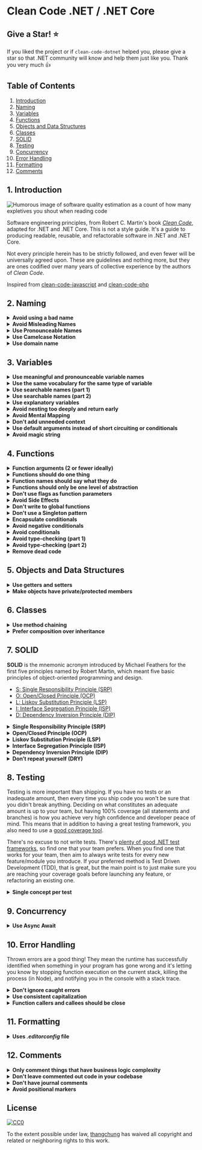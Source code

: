 ﻿# Clean Code .NET / .NET Core

## Give a Star! :star:

If you liked the project or if `clean-code-dotnet` helped you, please give a star so that .NET community will know and help them just like you. Thank you very much :+1:

## Table of Contents

1. [Introduction](#1-introduction)
2. [Naming](#2-naming)
3. [Variables](#3-variables)
4. [Functions](#4-functions)
5. [Objects and Data Structures](#5-objects-and-data-structures)
6. [Classes](#6-classes)
7. [SOLID](#7-solid)
8. [Testing](#8-testing)
9. [Concurrency](#9-concurrency)
10. [Error Handling](#10-error-handling)
11. [Formatting](#11-formatting)
12. [Comments](#12-comments)

## 1. Introduction

![Humorous image of software quality estimation as a count of how many expletives you shout when reading code](http://www.osnews.com/images/comics/wtfm.jpg)

Software engineering principles, from Robert C. Martin's book [_Clean Code_](https://www.amazon.com/Clean-Code-Handbook-Software-Craftsmanship/dp/0132350882), adapted for .NET and .NET Core. This is not a style guide. It's a guide to producing readable, reusable, and refactorable software in .NET and .NET Core.

Not every principle herein has to be strictly followed, and even fewer will be universally agreed upon. These are guidelines and nothing more, but they are ones codified over many years of collective experience by the authors of _Clean Code_.

Inspired from [clean-code-javascript](https://github.com/ryanmcdermott/clean-code-javascript) and [clean-code-php](https://github.com/jupeter/clean-code-php)

## 2. **Naming**

<details>
  <summary><b>Avoid using a bad name</b></summary>

Naming it hard and it takes time but worth it. Choosing good names takes time but saves more than it takes and it will help everyone who reads your code (including you) will be happier if you do. Naming should reflect about what it does, what is the context.

**Bad:**

```csharp
int d;
```

**Good:**

```csharp
int daySinceModification;
```

**[⬆ Back to top](#table-of-contents)**

</details>

<details>
  <summary><b>Avoid Misleading Names</b></summary>

Name the variable to reflect what it is used for.

**Bad:**

```csharp
var dataFromDb = db.GetFromService().ToList();
```

**Good:**

```csharp
var listOfEmployee = _employeeService.GetEmployees().ToList();
```

**[⬆ Back to top](#table-of-contents)**

</details>

<details>
  <summary><b>Use Pronounceable Names</b></summary>

What happends if we cant pronoun variables, function, etc... It will take us a lot of time (some time make us like an idiot to discuss about it) to investigate what meaning of that variables, what is use.

**Bad:**

```csharp
public class Employee 
{
    public Datetime sWorkDate { get; set; } // what the heck is this
    public Datetime modTime { get; set; } // same here
}
```

**Good:**

```csharp
public class Employee 
{
    public Datetime StartWorkingDate { get; set; }
    public Datetime ModificationTime { get; set; }
}
```

**[⬆ Back to top](#table-of-contents)**

</details>

<details>
  <summary><b>Use Camelcase Notation</b></summary>

Use [Camelcase Notation](https://en.wikipedia.org/wiki/Camel_case) for variable and method paramaters.

**Bad:**

```csharp
var employeephone;

public double CalculateSalary(int workingdays, int workinghours)
{
    // some logic
}
```

**Good:**

```csharp
var employeePhone;

public double CalculateSalary(int workingDays, int workingHours)
{
    // some logic
}
```

**[⬆ Back to top](#table-of-contents)**

</details>

<details>
  <summary><b>Use domain name</b></summary>

People who read your code are also programmers. Naming things right will help everyone be on the same page. We don’t want to take time to explain to everyone what a variable or function is for. 

**Good**

```csharp
public class SingleObject 
{
   //create an object of SingleObject
   private static SingleObject _instance = new SingleObject();

   //make the constructor private so that this class cannot be
   //instantiated
   private SingleObject() {}

   //Get the only object available
   public static SingleObject GetInstance() 
   {
      return _instance;
   }

   public string ShowMessage()
   {
      return "Hello World!";
   }
}

public static void main(String[] args) 
{
    // illegal construct
    // var object = new SingleObject();

    // Get the only object available
    var singletonObject = SingleObject.GetInstance();

    // show the message
    singletonObject.ShowMessage();
}
```

**[⬆ Back to top](#table-of-contents)**

</details>

## 3. **Variables**

<details>
  <summary><b>Use meaningful and pronounceable variable names</b></summary>

**Bad:**

```csharp
var ymdstr = DateTime.UtcNow.ToString("MMMM dd, yyyy");
```

**Good:**

```csharp
var currentDate = DateTime.UtcNow.ToString("MMMM dd, yyyy");
```

**[⬆ Back to top](#table-of-contents)**

</details>

<details>
  <summary><b>Use the same vocabulary for the same type of variable</b></summary>

**Bad:**

```csharp
GetUserInfo();
GetUserData();
GetUserRecord();
GetUserProfile();
```

**Good:**

```csharp
GetUser();
```

**[⬆ Back to top](#table-of-contents)**

</details>

<details>
  <summary><b>Use searchable names (part 1)</b></summary>

We will read more code than we will ever write. It's important that the code we do write is
readable and searchable. By _not_ naming variables that end up being meaningful for
understanding our program, we hurt our readers.
Make your names searchable.

**Bad:**

```csharp
// What the heck is data for?
var data = new { Name = "John", Age = 42 };

var stream1 = new MemoryStream();
var ser1 = new DataContractJsonSerializer(typeof(object));
ser1.WriteObject(stream1, data);

stream1.Position = 0;
var sr1 = new StreamReader(stream1);
Console.Write("JSON form of Data object: ");
Console.WriteLine(sr1.ReadToEnd());
```

**Good:**

```csharp
var person = new Person
{
    Name = "John",
    Age = 42
};

var stream2 = new MemoryStream();
var ser2 = new DataContractJsonSerializer(typeof(Person));
ser2.WriteObject(stream2, data);

stream2.Position = 0;
var sr2 = new StreamReader(stream2);
Console.Write("JSON form of Data object: ");
Console.WriteLine(sr2.ReadToEnd());
```
**[⬆ Back to top](#table-of-contents)**

</details>

<details>
  <summary><b>Use searchable names (part 2)</b></summary>

**Bad:**

```csharp
var data = new { Name = "John", Age = 42, PersonAccess = 4};

// What the heck is 4 for?
if (data.PersonAccess == 4)
{
    // do edit ...
}
```

**Good:**

```csharp
public enum PersonAccess : int
{
    ACCESS_READ = 1,
    ACCESS_CREATE = 2,
    ACCESS_UPDATE = 4,
    ACCESS_DELETE = 8
}

var person = new Person
{
    Name = "John",
    Age = 42,
    PersonAccess= PersonAccess.ACCESS_CREATE
};

if (person.PersonAccess == PersonAccess.ACCESS_UPDATE)
{
    // do edit ...
}
```

**[⬆ Back to top](#table-of-contents)**

</details>

<details>
  <summary><b>Use explanatory variables</b></summary>

**Bad:**

```csharp
const string Address = "One Infinite Loop, Cupertino 95014";
var cityZipCodeRegex = @"/^[^,\]+[,\\s]+(.+?)\s*(\d{5})?$/";
var matches = Regex.Matches(Address, cityZipCodeRegex);
if (matches[0].Success == true && matches[1].Success == true)
{
    SaveCityZipCode(matches[0].Value, matches[1].Value);
}
```

**Good:**

Decrease dependence on regex by naming subpatterns.

```csharp
const string Address = "One Infinite Loop, Cupertino 95014";
var cityZipCodeWithGroupRegex = @"/^[^,\]+[,\\s]+(?<city>.+?)\s*(?<zipCode>\d{5})?$/";
var matchesWithGroup = Regex.Match(Address, cityZipCodeWithGroupRegex);
var cityGroup = matchesWithGroup.Groups["city"];
var zipCodeGroup = matchesWithGroup.Groups["zipCode"];
if(cityGroup.Success == true && zipCodeGroup.Success == true)
{
    SaveCityZipCode(cityGroup.Value, zipCodeGroup.Value);
}
```

**[⬆ back to top](#table-of-contents)**

</details>

<details>
  <summary><b>Avoid nesting too deeply and return early</b></summary>

Too many if else statemetns can make your code hard to follow. Explicit is better
than implicit.

**Bad:**

```csharp
public bool IsShopOpen(string day)
{
    if (!string.IsNullOrEmpty(day))
    {
        day = day.ToLower();
        if (day == "friday")
        {
            return true;
        }
        else if (day == "saturday")
        {
            return true;
        }
        else if (day == "sunday")
        {
            return true;
        }
        else
        {
            return false;
        }
    }
    else
    {
        return false;
    }

}
```

**Good:**

```csharp
public bool IsShopOpen(string day)
{
    if (string.IsNullOrEmpty(day))
    {
        return false;
    }

    var openingDays = new[] { "friday", "saturday", "sunday" };
    return openingDays.Any(d => d == day.ToLower());
}
```

**Bad:**

```csharp
public long Fibonacci(int n)
{
    if (n < 50)
    {
        if (n != 0)
        {
            if (n != 1)
            {
                return Fibonacci(n - 1) + Fibonacci(n - 2);
            }
            else
            {
                return 1;
            }
        }
        else
        {
            return 0;
        }
    }
    else
    {
        throw new System.Exception("Not supported");
    }
}
```

**Good:**

```csharp
public long Fibonacci(int n)
{
    if (n == 0)
    {
        return 0;
    }

    if (n == 1)
    {
        return 1;
    }

    if (n > 50)
    {
        throw new System.Exception("Not supported");
    }

    return Fibonacci(n - 1) + Fibonacci(n - 2);
}
```

**[⬆ back to top](#table-of-contents)**

</details>

<details>
  <summary><b>Avoid Mental Mapping</b></summary>

Don’t force the reader of your code to translate what the variable means.
Explicit is better than implicit.

**Bad:**

```csharp
var l = new[] { "Austin", "New York", "San Francisco" };

for (var i = 0; i < l.Count(); i++)
{
    var li = l[i];
    DoStuff();
    DoSomeOtherStuff();

    // ...
    // ...
    // ...
    // Wait, what is `li` for again?
    Dispatch(li);
}
```

**Good:**

```csharp
var locations = new[] { "Austin", "New York", "San Francisco" };

foreach (var location in locations)
{
    DoStuff();
    DoSomeOtherStuff();

    // ...
    // ...
    // ...
    Dispatch(location);
}
```

**[⬆ back to top](#table-of-contents)**

</details>

<details>
  <summary><b>Don't add unneeded context</b></summary>

If your class/object name tells you something, don't repeat that in your
variable name.

**Bad:**

```csharp
public class Car
{
    public string CarMake { get; set; }
    public string CarModel { get; set; }
    public string CarColor { get; set; }

    //...
}
```

**Good:**

```csharp
public class Car
{
    public string Make { get; set; }
    public string Model { get; set; }
    public string Color { get; set; }

    //...
}
```

**[⬆ back to top](#table-of-contents)**

</details>

<details>
  <summary><b>Use default arguments instead of short circuiting or conditionals</b></summary>

**Not good:**

This is not good because `breweryName` can be `NULL`.

This opinion is more understandable than the previous version, but it better controls the value of the variable.

```csharp
public void CreateMicrobrewery(string name = null)
{
    var breweryName = !string.IsNullOrEmpty(name) ? name : "Hipster Brew Co.";
    // ...
}
```

**Good:**

```csharp
public void CreateMicrobrewery(string breweryName = "Hipster Brew Co.")
{
    // ...
}
```

**[⬆ back to top](#table-of-contents)**

</details>

<details>
  <summary><b>Avoid magic string</b></summary>

Magic strings are string values that are specified directly within application code that have an impact on the application’s behavior. Frequently, such strings will end up being duplicated within the system, and since they cannot automatically be updated using refactoring tools, they become a common source of bugs when changes are made to some strings but not others.

**Bad**

```csharp
if (userRole == "Admin")
{
    // logic in here
}
```

**Good**

```csharp
string ADMIN_ROLE = "Admin"
if (userRole == ADMIN_ROLE)
{
    // logic in here
}
```

Using this we only have to change in centralize place and others will adapt it.

**[⬆ back to top](#table-of-contents)**

</details>

## 4. **Functions**

<details>
  <summary><b>Function arguments (2 or fewer ideally)</b></summary>

Limiting the amount of function parameters is incredibly important because it makes
testing your function easier. Having more than three leads to a combinatorial explosion
where you have to test tons of different cases with each separate argument.

Zero arguments is the ideal case. One or two arguments is ok, and three should be avoided.
Anything more than that should be consolidated. Usually, if you have more than two
arguments then your function is trying to do too much. In cases where it's not, most
of the time a higher-level object will suffice as an argument.

**Bad:**

```csharp
public void CreateMenu(string title, string body, string buttonText, bool cancellable)
{
    // ...
}
```

**Good:**

```csharp
pubic class MenuConfig
{
    public string Title { get; set; }
    public string Body { get; set; }
    public string ButtonText { get; set; }
    public bool Cancellable { get; set; }
}

var config = new MenuConfig();
config.Title = "Foo";
config.Body = "Bar";
config.ButtonText = "Baz";
config.Cancellable = true;

public void CreateMenu(MenuConfig config)
{
    // ...
}
```

**[⬆ back to top](#table-of-contents)**

</details>

<details>
  <summary><b>Functions should do one thing</b></summary>

This is by far the most important rule in software engineering. When functions do more
than one thing, they are harder to compose, test, and reason about. When you can isolate
a function to just one action, they can be refactored easily and your code will read much
cleaner. If you take nothing else away from this guide other than this, you'll be ahead
of many developers.

**Bad:**

```csharp
public void SendEmailToListOfClients(string[] clients)
{
    foreach (var string client in clients)
    {
        clientRecord = db.Find(client);
        if (clientRecord.IsActive())
        {
            Email(client);
        }
    }
}
```

**Good:**

```csharp
public void SendEmailToListOfClients(string[] clients)
{
    var activeClients = ActiveClients(clients);
    // Do some logic
}

public List<Client> ActiveClients(string[] clients)
{
    return IsClientActive(clients);
}

public List<Client> IsClientActive(string client)
{
    var clientRecord = db.Find(client).Where(s => s.Status = "Active");

    return clientRecord;
}
```

**[⬆ back to top](#table-of-contents)**

</details>

<details>
  <summary><b>Function names should say what they do</b></summary>

**Bad:**

```csharp
public class Email
{
    //...

    public void Handle()
    {
        SendMail(this._to, this._subject, this._body);
    }
}

var message = new Email(...);
// What is this? A handle for the message? Are we writing to a file now?
message.Handle();
```

**Good:**

```csharp
public class Email
{
    //...

    public void Send()
    {
        SendMail(this._to, this._subject, this._body);
    }
}

var message = new Email(...);
// Clear and obvious
message.Send();
```

**[⬆ back to top](#table-of-contents)**

</details>

<details>
  <summary><b>Functions should only be one level of abstraction</b></summary>

> Not finished yet

When you have more than one level of abstraction your function is usually
doing too much. Splitting up functions leads to reusability and easier
testing.

**Bad:**

```csharp
public string ParseBetterJSAlternative(string code)
{
    var regexes = [
        // ...
    ];

    var statements = explode(" ", code);
    var tokens = new string[] {};
    foreach (var regex in regexes) {
        foreach (var statement in statements) {
            // ...
        }
    }

    var ast = new string[] {};
    foreach (var token in tokens) {
        // lex...
    }

    foreach (var node in ast) {
        // parse...
    }
}
```

**Bad too:**

We have carried out some of the functionality, but the `ParseBetterJSAlternative()` function is still very complex and not testable.

```csharp
public string Tokenize(string code)
{
    var regexes = new string[] {
        // ...
    };

    var statements = explode(" ", code);
    var tokens = new string[] {};
    foreach (var regex in regexes)
    {
        foreach (var statement in statements)
        {
            tokens[] = /* ... */;
        }
    }

    return tokens;
}

public string Lexer(string[] tokens)
{
    var ast = new string[] {};
    foreach (var token in tokens)
    {
        ast[] = /* ... */;
    }

    return ast;
}

public string ParseBetterJSAlternative(string code)
{
    var tokens = Tokenize(code);
    var ast = Lexer(tokens);
    foreach (var node in ast)
    {
        // parse...
    }
}
```

**Good:**

The best solution is move out the dependencies of `ParseBetterJSAlternative()` function.

```csharp
class Tokenizer
{
    public string Tokenize(string code)
    {
        var regexes = new string[] {
            // ...
        };

        var statements = explode(" ", code);
        var tokens = new string[] {};
        foreach (var regex in regexes)
        {
            foreach (var statement in statements)
            {
                tokens[] = /* ... */;
            }
        }

        return tokens;
    }
}

class Lexer
{
    public string Lexify(string[] tokens)
    {
        var ast = new[] {};
        foreach (var token in tokens)
        {
            ast[] = /* ... */;
        }

        return ast;
    }
}

class BetterJSAlternative
{
    private string _tokenizer;
    private string _lexer;

    public BetterJSAlternative(Tokenizer tokenizer, Lexer lexer)
    {
        _tokenizer = tokenizer;
        _lexer = lexer;
    }

    public string Parse(string code)
    {
        var tokens = _tokenizer->Tokenize(code);
        var ast = _lexer.Lexify(tokens);
        foreach (var node in ast)
        {
            // parse...
        }
    }
}
```

**[⬆ back to top](#table-of-contents)**

</details>

<details>
  <summary><b>Don't use flags as function parameters</b></summary>

Flags tell your user that this function does more than one thing. Functions should
do one thing. Split out your functions if they are following different code paths
based on a boolean.

**Bad:**

```csharp
public void CreateFile(string name, bool temp = false)
{
    if (temp) 
    {
        Touch("./temp/" + name);
    }
    else 
    {
        Touch(name);
    }
}
```

**Good:**

```csharp
public void CreateFile(string name)
{
    Touch(name);
}

public void CreateTempFile(string name)
{
    Touch("./temp/"  + name);
}
```

**[⬆ back to top](#table-of-contents)**

</details>

<details>
  <summary><b>Avoid Side Effects</b></summary>

A function produces a side effect if it does anything other than take a value in and
return another value or values. A side effect could be writing to a file, modifying
some global variable, or accidentally wiring all your money to a stranger.

Now, you do need to have side effects in a program on occasion. Like the previous
example, you might need to write to a file. What you want to do is to centralize where
you are doing this. Don't have several functions and classes that write to a particular
file. Have one service that does it. One and only one.

The main point is to avoid common pitfalls like sharing state between objects without
any structure, using mutable data types that can be written to by anything, and not
centralizing where your side effects occur. If you can do this, you will be happier
than the vast majority of other programmers.

**Bad:**

```csharp
// Global variable referenced by following function.
// If we had another function that used this name, now it'd be an array and it could break it.
var name = 'Ryan McDermott';

public string SplitIntoFirstAndLastName()
{
   return name.Split(" ");
}

SplitIntoFirstAndLastName();

Console.PrintLine(name); // ['Ryan', 'McDermott'];
```

**Good:**

```csharp
public string SplitIntoFirstAndLastName(string name)
{
    return name.Split(" ");
}

var name = 'Ryan McDermott';
var newName = SplitIntoFirstAndLastName(name);

Console.PrintLine(name); // 'Ryan McDermott';
Console.PrintLine(newName); // ['Ryan', 'McDermott'];
```

**[⬆ back to top](#table-of-contents)**

</details>

<details>
  <summary><b>Don't write to global functions</b></summary>

> Not finished yet

Polluting globals is a bad practice in many languages because you could clash with another
library and the user of your API would be none-the-wiser until they get an exception in
production. Let's think about an example: what if you wanted to have configuration array.
You could write global function like `Config()`, but it could clash with another library
that tried to do the same thing.

**Bad:**

```csharp
public string[] Config()
{
    return  [
        "foo" => "bar",
    ]
}
```

**Good:**

```csharp
class Configuration
{
    private string[] _configuration = [];

    public Configuration(string[] configuration)
    {
        _configuration = configuration;
    }

    public string[] Get(string key)
    {
        return (_configuration[key]!= null) ? _configuration[key] : null;
    }
}
```

Load configuration and create instance of `Configuration` class

```csharp
var configuration = new Configuration(new string[] {
    "foo" => "bar",
});
```

And now you must use instance of `Configuration` in your application.

**[⬆ back to top](#table-of-contents)**

</details>

<details>
  <summary><b>Don't use a Singleton pattern</b></summary>

Singleton is an [anti-pattern](https://en.wikipedia.org/wiki/Singleton_pattern). Paraphrased from Brian Button:

1. They are generally used as a **global instance**, why is that so bad? Because **you hide the dependencies** of your application in your code, instead of exposing them through the interfaces. Making something global to avoid passing it around is a [code smell](https://en.wikipedia.org/wiki/Code_smell).
2. They violate the [single responsibility principle](#single-responsibility-principle-srp): by virtue of the fact that **they control their own creation and lifecycle**.
3. They inherently cause code to be tightly [coupled](https://en.wikipedia.org/wiki/Coupling_%28computer_programming%29). This makes faking them out under **test rather difficult** in many cases.
4. They carry state around for the lifetime of the application. Another hit to testing since **you can end up with a situation where tests need to be ordered** which is a big no for unit tests. Why? Because each unit test should be independent from the other.

There is also very good thoughts by [Misko Hevery](http://misko.hevery.com/about/) about the [root of problem](http://misko.hevery.com/2008/08/25/root-cause-of-singletons/).

**Bad:**

```csharp
class DBConnection
{
    private static DBConnection _instance;

    private DBConnection()
    {
        // ...
    }

    public static GetInstance()
    {
        if (_instance == null)
        {
            _instance = new DBConnection();
        }

        return _instance;
    }

    // ...
}

var singleton = DBConnection.GetInstance();
```

**Good:**

```csharp
class DBConnection
{
    public DBConnection(IOptions<DbConnectionOption> options)
    {
        // ...
    }

    // ...
}
```

Create instance of `DBConnection` class and configure it with [Option pattern](https://docs.microsoft.com/en-us/aspnet/core/fundamentals/configuration/options?view=aspnetcore-2.1).

```csharp
var options = <resolve from IOC>;
var connection = new DBConnection(options);
```

And now you must use instance of `DBConnection` in your application.

**[⬆ back to top](#table-of-contents)**

</details>

<details>
  <summary><b>Encapsulate conditionals</b></summary>

**Bad:**

```csharp
if (article.state == "published")
{
    // ...
}
```

**Good:**

```csharp
if (article.IsPublished())
{
    // ...
}
```

**[⬆ back to top](#table-of-contents)**

</details>

<details>
  <summary><b>Avoid negative conditionals</b></summary>

**Bad:**

```csharp
public bool IsDOMNodeNotPresent(string node)
{
    // ...
}

if (!IsDOMNodeNotPresent(node))
{
    // ...
}
```

**Good:**

```csharp
public bool IsDOMNodePresent(string node)
{
    // ...
}

if (IsDOMNodePresent(node))
{
    // ...
}
```

**[⬆ back to top](#table-of-contents)**

</details>

<details>
  <summary><b>Avoid conditionals</b></summary>

This seems like an impossible task. Upon first hearing this, most people say,
"how am I supposed to do anything without an `if` statement?" The answer is that
you can use polymorphism to achieve the same task in many cases. The second
question is usually, "well that's great but why would I want to do that?" The
answer is a previous clean code concept we learned: a function should only do
one thing. When you have classes and functions that have `if` statements, you
are telling your user that your function does more than one thing. Remember,
just do one thing.

**Bad:**

```csharp
class Airplane
{
    // ...

    public double GetCruisingAltitude()
    {
        switch (_type)
        {
            case '777':
                return GetMaxAltitude() - GetPassengerCount();
            case 'Air Force One':
                return GetMaxAltitude();
            case 'Cessna':
                return GetMaxAltitude() - GetFuelExpenditure();
        }
    }
}
```

**Good:**

```csharp
interface IAirplane
{
    // ...

    public double GetCruisingAltitude();
}

class Boeing777 : IAirplane
{
    // ...

    public double GetCruisingAltitude()
    {
        return GetMaxAltitude() - GetPassengerCount();
    }
}

class AirForceOne : IAirplane
{
    // ...

    public double GetCruisingAltitude()
    {
        return GetMaxAltitude();
    }
}

class Cessna : IAirplane
{
    // ...

    public double GetCruisingAltitude()
    {
        return GetMaxAltitude() - GetFuelExpenditure();
    }
}
```

**[⬆ back to top](#table-of-contents)**

</details>

<details>
  <summary><b>Avoid type-checking (part 1)</b></summary>

**Bad:**

```csharp
public Path TravelToTexas(object vehicle)
{
    if (vehicle.GetType() == typeof(Bicycle)) 
    {
        (vehicle as Bicycle).PeddleTo(new Location("texas"));
    } 
    else if (vehicle.GetType() == typeof(Car)) 
    {
        (vehicle as Car).DriveTo(new Location("texas"));
    }
}
```

**Good:**

```csharp
public Path TravelToTexas(Traveler vehicle)
{
    vehicle.TravelTo(new Location("texas"));
}
```

or 

```csharp
// pattern matching
public Path TravelToTexas(object vehicle)
{
    if (vehicle is Bicycle bicycle)
    {
        bicycle.PeddleTo(new Location("texas"));
    } 
    else if (vehicle is Car car) 
    {
        car.DriveTo(new Location("texas"));
    }
}
```

**[⬆ back to top](#table-of-contents)**

</details>

<details>
  <summary><b>Avoid type-checking (part 2)</b></summary>

**Bad:**

```csharp
public int Combine(dynamic val1, dynamic val2)
{
    int value;
    if (!int.TryParse(val1, out value) || !int.TryParse(val2, out value))
    {
        throw new Exception('Must be of type Number');
    }

    return val1 + val2;
}
```

**Good:**

```csharp
public int Combine(int val1, int val2)
{
    return val1 + val2;
}
```

**[⬆ back to top](#table-of-contents)**

</details>

<details>
  <summary><b>Remove dead code</b></summary>

Dead code is just as bad as duplicate code. There's no reason to keep it in
your codebase. If it's not being called, get rid of it! It will still be safe
in your version history if you still need it.

**Bad:**

```csharp
public void OldRequestModule(string url)
{
    // ...
}

public void NewRequestModule(string url)
{
    // ...
}

var request = NewRequestModule(requestUrl);
InventoryTracker("apples", request, "www.inventory-awesome.io");
```

**Good:**

```csharp
public void RequestModule(string url)
{
    // ...
}

var request = RequestModule(requestUrl);
InventoryTracker("apples", request, "www.inventory-awesome.io");
```

**[⬆ back to top](#table-of-contents)**

</details>

## 5. **Objects and Data Structures**

<details>
  <summary><b>Use getters and setters</b></summary>

In C# / VB.NET you can set `public`, `protected` and `private` keywords for methods.
Using it, you can control properties modification on an object.

* When you want to do more beyond getting an object property, you don't have
  to look up and change every accessor in your codebase.
* Makes adding validation simple when doing a `set`.
* Encapsulates the internal representation.
* Easy to add logging and error handling when getting and setting.
* Inheriting this class, you can override default functionality.
* You can lazy load your object's properties, let's say getting it from a
  server.

Additionally, this is part of Open/Closed principle, from object-oriented
design principles.

**Bad:**

```csharp
class BankAccount
{
    public double Balance = 1000;
}

var bankAccount = new BankAccount();

// Fake buy shoes...
bankAccount.Balance -= 100;
```

**Good:**

```csharp
class BankAccount
{
    private double _balance = 0.0D;

    public BankAccount(balance = 1000)
    {
       _balance = balance;
    }

    public double WithdrawBalance(int amount)
    {
        if (amount > _balance) 
        {
            throw new Exception('Amount greater than available balance.');
        }

        _balance -= amount;
    }

    public void DepositBalance(int amount)
    {
        _balance += amount;
    }

    public double getBalance()
    {
        return _balance;
    }
}

var bankAccount = new BankAccount();

// Buy shoes...
bankAccount.WithdrawBalance(price);

// Get balance
balance = bankAccount.GetBalance();
```

**[⬆ back to top](#table-of-contents)**

</details>

<details>
  <summary><b>Make objects have private/protected members</b></summary>

**Bad:**

```csharp
class Employee
{
    public string Name { get; set; }

    public Employee(name)
    {
        Name = name;
    }
}

var employee = new Employee('John Doe');
Console.WriteLine(employee.Name) // Employee name: John Doe
```

**Good:**

```csharp
class Employee
{
    public string Name { get; }

    public Employee(string name)
    {
        Name = name;
    }
}

var employee = new Employee('John Doe');
Console.WriteLine(employee.GetName());// Employee name: John Doe
```

**[⬆ back to top](#table-of-contents)**

</details>

## 6. **Classes**

<details>
  <summary><b>Use method chaining</b></summary>

This pattern is very useful and commonly used in many libraries. It allows your code to be expressive, and less verbose.
For that reason, use method chaining and take a look at how clean your code will be.

**Good:**

```csharp
public static class ListExtensions
{
    public static List<T> FluentAdd<T>(this List<T> list, T item)
    {
        list.Add(item);
        return list;
    }

    public static List<T> FluentClear<T>(this List<T> list)
    {
        list.Clear();
        return list;
    }

    public static List<T> FluentForEach<T>(this List<T> list, Action<T> action)
    {
        list.ForEach(action);
        return list;
    }

    public static List<T> FluentInsert<T>(this List<T> list, int index, T item)
    {
        list.Insert(index, item);
        return list;
    }

    public static List<T> FluentRemoveAt<T>(this List<T> list, int index)
    {
        list.RemoveAt(index);
        return list;
    }

    public static List<T> FluentReverse<T>(this List<T> list)
    {
        list.Reverse();
        return list;
    }
}

internal static void ListFluentExtensions()
{
    var list = new List<int>() { 1, 2, 3, 4, 5 }
        .FluentAdd(1)
        .FluentInsert(0, 0)
        .FluentRemoveAt(1)
        .FluentReverse()
        .FluentForEach(value => value.WriteLine())
        .FluentClear();
}
```

**[⬆ back to top](#table-of-contents)**

</details>

<details>
  <summary><b>Prefer composition over inheritance</b></summary>

As stated famously in [_Design Patterns_](https://en.wikipedia.org/wiki/Design_Patterns) by the Gang of Four,
you should prefer composition over inheritance where you can. There are lots of
good reasons to use inheritance and lots of good reasons to use composition.
The main point for this maxim is that if your mind instinctively goes for
inheritance, try to think if composition could model your problem better. In some
cases it can.

You might be wondering then, "when should I use inheritance?" It
depends on your problem at hand, but this is a decent list of when inheritance
makes more sense than composition:

1. Your inheritance represents an "is-a" relationship and not a "has-a"
   relationship (Human->Animal vs. User->UserDetails).
2. You can reuse code from the base classes (Humans can move like all animals).
3. You want to make global changes to derived classes by changing a base class.
   (Change the caloric expenditure of all animals when they move).

**Bad:**

```csharp
class Employee
{
    private string Name { get; set; }
    private string Email { get; set; }

    public Employee(string name, string email)
    {
        Name = name;
        Email = email;
    }

    // ...
}

// Bad because Employees "have" tax data.
// EmployeeTaxData is not a type of Employee

class EmployeeTaxData extends Employee
{
    private string Name { get; }
    private string Email { get; }

    public EmployeeTaxData(string name, string email, string ssn, string salary)
    {
         // ...
    }

    // ...
}
```

**Good:**

```csharp
class EmployeeTaxData
{
    public string Ssn { get; }
    public string Salary { get; }

    public EmployeeTaxData(string ssn, string salary)
    {
        Ssn = ssn;
        Salary = salary;
    }

    // ...
}

class Employee
{
    public string Name { get; }
    public string Email { get; }
    public string TaxData { get; }

    public Employee(string name, string email)
    {
        Name = name;
        Email = email;
    }

    public void SetTax(string ssn, double salary)
    {
        TaxData = new EmployeeTaxData(ssn, salary);
    }

    // ...
}
```

**[⬆ back to top](#table-of-contents)**

</details>

## 7. **SOLID**

**SOLID** is the mnemonic acronym introduced by Michael Feathers for the first five principles named by Robert Martin, which meant five basic principles of object-oriented programming and design.

* [S: Single Responsibility Principle (SRP)](#single-responsibility-principle-srp)
* [O: Open/Closed Principle (OCP)](#openclosed-principle-ocp)
* [L: Liskov Substitution Principle (LSP)](#liskov-substitution-principle-lsp)
* [I: Interface Segregation Principle (ISP)](#interface-segregation-principle-isp)
* [D: Dependency Inversion Principle (DIP)](#dependency-inversion-principle-dip)

<details>
  <summary><b>Single Responsibility Principle (SRP)</b></summary>

As stated in Clean Code, "There should never be more than one reason for a class
to change". It's tempting to jam-pack a class with a lot of functionality, like
when you can only take one suitcase on your flight. The issue with this is
that your class won't be conceptually cohesive and it will give it many reasons
to change. Minimizing the amount of times you need to change a class is important.
It's important because if too much functionality is in one class and you modify a piece of it,
it can be difficult to understand how that will affect other dependent modules in
your codebase.

**Bad:**

```csharp
class UserSettings
{
    private User User;

    public UserSettings (User user)
    {
        User = user;
    }

    public void ChangeSettings(Settings settings)
    {
        if (verifyCredentials())
        {
            // ...
        }
    }

    private bool VerifyCredentials()
    {
        // ...
    }
}
```

**Good:**

```csharp
class UserAuth
{
    private User User;

    public UserSettings (User user)
    {
        User = user;
    }

    public bool VerifyCredentials()
    {
        // ...
    }
}

class UserSettings
{
    private User User;
    private UserAuth Auth;

    public UserSettings(User user)
    {
        User = user;
        Auth = new UserAuth(user);
    }

    public function changeSettings(Settings settings)
    {
        if (Auth.VerifyCredentials()) 
        {
            // ...
        }
    }
}
```

**[⬆ back to top](#table-of-contents)**

</details>

<details>
  <summary><b>Open/Closed Principle (OCP)</b></summary>

As stated by Bertrand Meyer, "software entities (classes, modules, functions,
etc.) should be open for extension, but closed for modification." What does that
mean though? This principle basically states that you should allow users to
add new functionalities without changing existing code.

**Bad:**

```csharp
abstract class AdapterBase
{
    protected string Name;

    public string GetName()
    {
        return Name;
    }
}

class AjaxAdapter : AdapterBase
{
    public AjaxAdapter()
    {
        Name = 'ajaxAdapter';
    }
}

class NodeAdapter : AdapterBase
{
    public NodeAdapter()
    {
        Name = 'nodeAdapter';
    }
}

class HttpRequester : AdapterBase
{
    private readonly AdapterBase Adapter;

    public HttpRequester(AdapterBase adapter)
    {
        Adapter = adapter;
    }

    public void Fetch(string url)
    {
        var adapterName = Adapter.GetName();

        if (adapterName === 'ajaxAdapter') 
        {
            return MakeAjaxCall(url);
        } 
        else if (adapterName === 'httpNodeAdapter') 
        {
            return MakeHttpCall(url);
        }
    }

    private bool MakeAjaxCall(string url)
    {
        // request and return promise
    }

    private bool MakeHttpCall(string url)
    {
        // request and return promise
    }
}
```

**Good:**

```csharp
interface IAdapter
{
    bool Request(string url);
}

class AjaxAdapter : IAdapter
{
    public bool Request(string url)
    {
        // request and return promise
    }
}

class NodeAdapter : IAdapter
{
    public bool Request(string url)
    {
        // request and return promise
    }
}

class HttpRequester
{
    private readonly IAdapter Adapter;

    public HttpRequester(IAdapter adapter)
    {
        Adapter = adapter;
    }

    public bool Fetch(string url)
    {
        return Adapter.Request(url);
    }
}
```

**[⬆ back to top](#table-of-contents)**

</details>

<details>
  <summary><b>Liskov Substitution Principle (LSP)</b></summary>

This is a scary term for a very simple concept. It's formally defined as "If S
is a subtype of T, then objects of type T may be replaced with objects of type S
(i.e., objects of type S may substitute objects of type T) without altering any
of the desirable properties of that program (correctness, task performed,
etc.)." That's an even scarier definition.

The best explanation for this is if you have a parent class and a child class,
then the base class and child class can be used interchangeably without getting
incorrect results. This might still be confusing, so let's take a look at the
classic Square-Rectangle example. Mathematically, a square is a rectangle, but
if you model it using the "is-a" relationship via inheritance, you quickly
get into trouble.

**Bad:**

```csharp
class Rectangle
{
    protected double Width = 0;
    protected double Height = 0;

    public Drawable Render(double area)
    {
        // ...
    }

    public void SetWidth(double width)
    {
        Width = width;
    }

    public void SetHeight(double height)
    {
        Height = height;
    }

    public double GetArea()
    {
        return Width * Height;
    }
}

class Square : Rectangle
{
    public double SetWidth(double width)
    {
        Width = Height = width;
    }

    public double SetHeight(double height)
    {
        Width = Height = height;
    }
}

Drawable RenderLargeRectangles(Rectangle rectangles)
{
    foreach (rectangle in rectangles) 
    {
        rectangle.SetWidth(4);
        rectangle.SetHeight(5);
        var area = rectangle.GetArea(); // BAD: Will return 25 for Square. Should be 20.
        rectangle.Render(area);
    }
}

var rectangles = new[] { new Rectangle(), new Rectangle(), new Square() };
RenderLargeRectangles(rectangles);
```

**Good:**

```csharp
abstract class ShapeBase
{
    protected double Width = 0;
    protected double Height = 0;

    abstract public double GetArea();

    public Drawable Render(double area)
    {
        // ...
    }
}

class Rectangle : ShapeBase
{
    public void SetWidth(double width)
    {
        Width = width;
    }

    public void SetHeight(double height)
    {
        Height = height;
    }

    public double GetArea()
    {
        return Width * Height;
    }
}

class Square : ShapeBase
{
    private double Length = 0;

    public double SetLength(double length)
    {
        Length = length;
    }

    public double GetArea()
    {
        return Math.Pow(Length, 2);
    }
}

Drawable RenderLargeRectangles(Rectangle rectangles)
{
    foreach (rectangle in rectangles)
    {
        if (rectangle is Square)
        {
            rectangle.SetLength(5);
        } 
        else if (rectangle is Rectangle)
        {
            rectangle.SetWidth(4);
            rectangle.SetHeight(5);
        }

        var area = rectangle.GetArea();
        rectangle.Render(area);
    }
}

var shapes = new[] { new Rectangle(), new Rectangle(), new Square() };
RenderLargeRectangles(shapes);
```

**[⬆ back to top](#table-of-contents)**

</details>

<details>
  <summary><b>Interface Segregation Principle (ISP)</b></summary>

### Interface Segregation Principle (ISP)

ISP states that "Clients should not be forced to depend upon interfaces that
they do not use."

A good example to look at that demonstrates this principle is for
classes that require large settings objects. Not requiring clients to setup
huge amounts of options is beneficial, because most of the time they won't need
all of the settings. Making them optional helps prevent having a "fat interface".

**Bad:**

```csharp
public interface IEmployee
{
    void Work();
    void Eat();
}

public class Human : IEmployee
{
    public void Work()
    {
        // ....working
    }

    public void Eat()
    {
        // ...... eating in lunch break
    }
}

public class Robot : IEmployee
{
    public void Work()
    {
        //.... working much more
    }

    public void Eat()
    {
        //.... robot can't eat, but it must implement this method
    }
}
```

**Good:**

Not every worker is an employee, but every employee is an worker.

```csharp
public interface IWorkable
{
    void Work();
}

public interface IFeedable
{
    void Eat();
}

public interface IEmployee : IFeedable, IWorkable
{
}

public class Human : IEmployee
{
    public void Work()
    {
        // ....working
    }

    public void Eat()
    {
        //.... eating in lunch break
    }
}

// robot can only work
public class Robot : IWorkable
{
    public void Work()
    {
        // ....working
    }
}
```

**[⬆ back to top](#table-of-contents)**

</details>

<details>
  <summary><b>Dependency Inversion Principle (DIP)</b></summary>

This principle states two essential things:

1. High-level modules should not depend on low-level modules. Both should
   depend on abstractions.
2. Abstractions should not depend upon details. Details should depend on
   abstractions.

This can be hard to understand at first, but if you've worked with PHP frameworks (like Symfony), you've seen an implementation of this principle in the form of Dependency
Injection (DI). While they are not identical concepts, DIP keeps high-level
modules from knowing the details of its low-level modules and setting them up.
It can accomplish this through DI. A huge benefit of this is that it reduces
the coupling between modules. Coupling is a very bad development pattern because
it makes your code hard to refactor.

**Bad:**

```csharp
public abstract class EmployeeBase
{
    public void Work()
    {
        // ....working
    }
}

public class Robot : EmployeeBase
{
    public void Work()
    {
        //.... working much more
    }
}

public class Manager
{
    private readonly Employee _employee;

    public Manager(Employee employee)
    {
        _employee = employee;
    }

    public void Manage()
    {
        _employee.Work();
    }
}
```

**Good:**

```csharp
public interface Employee
{
    void Work();
}

public class Human : Employee
{
    public void Work()
    {
        // ....working
    }
}

public class Robot : Employee
{
    public void Work()
    {
        //.... working much more
    }
}

public class Manager
{
    private readonly Employee _employee;

    public Manager(Employee employee)
    {
        _employee = employee;
    }

    public void Manage()
    {
        _employee.Work();
    }
}
```

**[⬆ back to top](#table-of-contents)**

</details>

<details>
  <summary><b>Don’t repeat yourself (DRY)</b></summary>

Try to observe the [DRY](https://en.wikipedia.org/wiki/Don%27t_repeat_yourself) principle.

Do your absolute best to avoid duplicate code. Duplicate code is bad because
it means that there's more than one place to alter something if you need to
change some logic.

Imagine if you run a restaurant and you keep track of your inventory: all your
tomatoes, onions, garlic, spices, etc. If you have multiple lists that
you keep this on, then all have to be updated when you serve a dish with
tomatoes in them. If you only have one list, there's only one place to update!

Oftentimes you have duplicate code because you have two or more slightly
different things, that share a lot in common, but their differences force you
to have two or more separate functions that do much of the same things. Removing
duplicate code means creating an abstraction that can handle this set of different
things with just one function/module/class.

Getting the abstraction right is critical, that's why you should follow the
SOLID principles laid out in the [Classes](#classes) section. Bad abstractions can be
worse than duplicate code, so be careful! Having said this, if you can make
a good abstraction, do it! Don't repeat yourself, otherwise you'll find yourself
updating multiple places anytime you want to change one thing.

**Bad:**

```csharp
public List<EmployeeData> ShowDeveloperList(Developers developers)
{
    foreach (var developers in developer) 
    {
        var expectedSalary = developer.CalculateExpectedSalary();
        var experience = developer.GetExperience();
        var githubLink = developer.GetGithubLink();
        var data = 
        new[] {
            expectedSalary,
            experience,
            githubLink
        };

        render(data);
    }
}

public List<ManagerData> ShowManagerList(Manager managers)
{
    foreach (var manager in managers) 
    {
        var expectedSalary = manager.CalculateExpectedSalary();
        var experience = manager.GetExperience();
        var githubLink = manager.GetGithubLink();
        var data = 
        new[] {
            expectedSalary,
            experience,
            githubLink
        };

        render(data);
    }
}
```

**Good:**

```csharp
public List<EmployeeData> ShowList(Employee employees)
{
    foreach (var employee in employees) 
    {
        var expectedSalary = employees.CalculateExpectedSalary();
        var experience = employees.GetExperience();
        var githubLink = employees.GetGithubLink();
        var data = 
        new[] {
            expectedSalary,
            experience,
            githubLink
        };

        render(data);
    }
}
```

**Very good:**

It is better to use a compact version of the code.

```csharp
public List<EmployeeData> ShowList(Employee employees)
{
    foreach (var employee in employees) 
    {
        render(new[] {
            employee.CalculateExpectedSalary(),
            employee.GetExperience(),
            employee.GetGithubLink()
        });
    }
}
```

**[⬆ back to top](#table-of-contents)**

</details>

## 8. **Testing**

Testing is more important than shipping. If you have no tests or an
inadequate amount, then every time you ship code you won't be sure that you
didn't break anything. Deciding on what constitutes an adequate amount is up
to your team, but having 100% coverage (all statements and branches) is how
you achieve very high confidence and developer peace of mind. This means that
in addition to having a great testing framework, you also need to use a
[good coverage tool](https://docs.microsoft.com/en-us/visualstudio/test/using-code-coverage-to-determine-how-much-code-is-being-tested).

There's no excuse to not write tests. There's [plenty of good .NET test frameworks](https://github.com/thangchung/awesome-dotnet-core#testing), so find one that your team prefers.
When you find one that works for your team, then aim to always write tests
for every new feature/module you introduce. If your preferred method is
Test Driven Development (TDD), that is great, but the main point is to just
make sure you are reaching your coverage goals before launching any feature,
or refactoring an existing one.

<details>
  <summary><b>Single concept per test</b></summary>

Ensures that your tests are laser focused and not testing miscellaenous (non-related) things, forces [AAA patern](http://wiki.c2.com/?ArrangeActAssert) used to make your codes more clean and readable.

**Bad:**

```csharp

public class MakeDotNetGreatAgainTests
{
    [Fact]
    public void HandleDateBoundaries()
    {
        var date = new MyDateTime("1/1/2015");
        date.AddDays(30);
        Assert.Equal("1/31/2015", date);

        date = new MyDateTime("2/1/2016");
        date.AddDays(28);
        Assert.Equal("02/29/2016", date);

        date = new MyDateTime("2/1/2015");
        date.AddDays(28);
        Assert.Equal("03/01/2015", date);
    }
}

```

**Good:**

```csharp

public class MakeDotNetGreatAgainTests
{
    [Fact]
    public void Handle30DayMonths()
    {
        // Arrange
        var date = new MyDateTime("1/1/2015");

        // Act
        date.AddDays(30);

        // Assert
        Assert.Equal("1/31/2015", date);
    }

    [Fact]
    public void HandleLeapYear()
    {
        // Arrange
        var date = new MyDateTime("2/1/2016");

        // Act
        date.AddDays(28);

        // Assert
        Assert.Equal("02/29/2016", date);
    }

    [Fact]
    public void HandleNonLeapYear()
    {
        // Arrange
        var date = new MyDateTime("2/1/2015");

        // Act
        date.AddDays(28);

        // Assert
        Assert.Equal("03/01/2015", date);
    }
}

```

> Soure https://www.codingblocks.net/podcast/how-to-write-amazing-unit-tests

**[⬆ back to top](#table-of-contents)**

</details>

## 9. **Concurrency**

<details>
  <summary><b>Use Async Await</b></summary> 

#### Summary of Asynchronous Programming Guidelines

|        Name       |                    Description                    |           Exceptions          |
|-------------------|---------------------------------------------------|-------------------------------|
| Avoid async void  | Prefer async Task methods over async void methods | Event handlers                |
| Async all the way | Don't mix blocking and async code                 | Console main method (C# <= 7.0)|
| Configure context | Use `ConfigureAwait(false)` when you can          | Methods that require con­text  |

#### The Async Way of Doing Things

|              To Do This ...              |    Instead of This ...     |       Use This       |
|------------------------------------------|----------------------------|----------------------|
| Retrieve the result of a background task | `Task.Wait or Task.Result` | `await`              |
| Wait for any task to complete            | `Task.WaitAny`             | `await Task.WhenAny` |
| Retrieve the results of multiple tasks   | `Task.WaitAll`             | `await Task.WhenAll` |
| Wait a period of time                    | `Thread.Sleep`             | `await Task.Delay`   |

#### Know Your Tools

There's a lot to learn about async and await, and it's natural to get a little
disoriented. Here's a quick reference of solutions to common problems.

**Solutions to Common Async Problems**

|                     Problem                     |                                      Solution                                     |
|-------------------------------------------------|-----------------------------------------------------------------------------------|
| Create a task to execute code                   | `Task.Run` or `TaskFactory.StartNew` (not the `Task` constructor or `Task.Start`) |
| Create a task wrapper for an operation or event | `TaskFactory.FromAsync` or `TaskCompletionSource<T>`                              |
| Support cancellation                            | `CancellationTokenSource` and `CancellationToken`                                 |
| Report progress                                 | `IProgress<T>` and `Progress<T>`                                                  |
| Handle streams of data                          | TPL Dataflow or Reactive Extensions                                               |
| Synchronize access to a shared resource         | `SemaphoreSlim`                                                                   |
| Asynchronously initialize a resource            | `AsyncLazy<T>`                                                                    |
| Async-ready producer/consumer structures        | TPL Dataflow or `AsyncCollection<T>`                                              |

Read the [Task-based Asynchronous Pattern (TAP) document](http://www.microsoft.com/download/en/details.aspx?id=19957).
It is extremely well-written, and includes guidance on API design and the proper
use of async/await (including cancellation and progress reporting).

There are many new await-friendly techniques that should be used instead of the
old blocking techniques. If you have any of these Old examples in your new async
code, you're Doing It Wrong(TM):

|        Old         |                 New                  |                          Description                          |
|--------------------|--------------------------------------|---------------------------------------------------------------|
| `task.Wait`        | `await task`                         | Wait/await for a task to complete                             |
| `task.Result`      | `await task`                         | Get the result of a completed task                            |
| `Task.WaitAny`     | `await Task.WhenAny`                 | Wait/await for one of a collection of tasks to complete       |
| `Task.WaitAll`     | `await Task.WhenAll`                 | Wait/await for every one of a collection of tasks to complete |
| `Thread.Sleep`     | `await Task.Delay`                   | Wait/await for a period of time                               |
| `Task` constructor | `Task.Run` or `TaskFactory.StartNew` | Create a code-based task                                      |

> Source https://gist.github.com/jonlabelle/841146854b23b305b50fa5542f84b20c

**[⬆ back to top](#table-of-contents)**

</details>

## 10. **Error Handling**

Thrown errors are a good thing! They mean the runtime has successfully
identified when something in your program has gone wrong and it's letting
you know by stopping function execution on the current stack, killing the
process (in Node), and notifying you in the console with a stack trace.

<details>
  <summary><b>Don't ignore caught errors</b></summary>

Doing nothing with a caught error doesn't give you the ability to ever fix
or react to said error. Throwing the error
isn't much better as often times it can get lost in a sea of things printed
to the console. If you wrap any bit of code in a `try/catch` it means you
think an error may occur there and therefore you should have a plan,
or create a code path, for when it occurs.

**Bad:**

```csharp
try
{
  FunctionThatMightThrow();
}
catch (Exception ex) 
{
  throw ex;
}
```

**Good:**

```csharp
try
{
  FunctionThatMightThrow();
}
catch (Exception error)
{
  NotifyUserOfError(error);

  // Another option
  ReportErrorToService(error);
}
```

**[⬆ back to top](#table-of-contents)**

</details>

<details>
  <summary><b>Use consistent capitalization</b></summary>

Capitalization tells you a lot about your variables,
functions, etc. These rules are subjective, so your team can choose whatever
they want. The point is, no matter what you all choose, just be consistent.

**Bad:**

```csharp
const int DAYS_IN_WEEK = 7;
const int daysInMonth = 30;

var songs = new List<string> { 'Back In Black', 'Stairway to Heaven', 'Hey Jude' };
var Artists = new List<string> { 'ACDC', 'Led Zeppelin', 'The Beatles' };

bool EraseDatabase() {}
bool Restore_database() {}

class animal {}
class Alpaca {}
```

**Good:**

```csharp
const int DaysInWeek = 7;
const int DaysInMonth = 30;

var songs = new List<string> { 'Back In Black', 'Stairway to Heaven', 'Hey Jude' };
var artists = new List<string> { 'ACDC', 'Led Zeppelin', 'The Beatles' };

bool EraseDatabase() {}
bool RestoreDatabase() {}

class Animal {}
class Alpaca {}
```

**[⬆ back to top](#table-of-contents)**

</details>

<details>
  <summary><b>Function callers and callees should be close</b></summary>

If a function calls another, keep those functions vertically close in the source
file. Ideally, keep the caller right above the callee. We tend to read code from
top-to-bottom, like a newspaper. Because of this, make your code read that way.

**Bad:**

```csharp
class PerformanceReview 
{
  private readonly Employee _employee;

  public PerformanceReview(Employee employee) 
  {
    _employee = employee;
  }

  private IEnumerable<PeersData> LookupPeers() 
  {
    return db.lookup(_employee, 'peers');
  }

  private ManagerData LookupManager() 
  {
    return db.lookup(_employee, 'manager');
  }

  private IEnumerable<PeerReviews> GetPeerReviews() 
  {
    var peers = LookupPeers();
    // ...
  }

  public PerfReviewData PerfReview() 
  {
    GetPeerReviews();
    GetManagerReview();
    GetSelfReview();
  }

  public ManagerData GetManagerReview() 
  {
    var manager = LookupManager();
  }

  public EmployeeData GetSelfReview() 
  {
    // ...
  }
}

var  review = new PerformanceReview(employee);
review.PerfReview();
```

**Good:**

```csharp
class PerformanceReview 
{
  private readonly Employee _employee;

  public PerformanceReview(Employee employee) 
  {
    _employee = employee;
  }

  public PerfReviewData PerfReview() 
  {
    GetPeerReviews();
    GetManagerReview();
    GetSelfReview();
  }

  private IEnumerable<PeerReviews> GetPeerReviews() 
  {
    var peers = LookupPeers();
    // ...
  }

  private IEnumerable<PeersData> LookupPeers() 
  {
    return db.lookup(_employee, 'peers');
  }

  private ManagerData GetManagerReview() 
  {
    var manager = LookupManager();
    return manager;
  }

  private ManagerData LookupManager() 
  {
    return db.lookup(_employee, 'manager');
  }

  private EmployeeData GetSelfReview() 
  {
    // ...
  }
}

var review = new PerformanceReview(employee);
review.PerfReview();
```

**[⬆ back to top](#table-of-contents)**

</details>

## 11. **Formatting**

<details>
  <summary><b>Uses <i>.editorconfig</i> file</b></summary>

**Bad:**

Has many code formatting styles in the project. For example, indent style is `space` and `tab` mixed in the project.

**Good:**

Define and maintain consistent code style in your codebase with the use of an `.editorconfig` file

```csharp
root = true

[*]
indent_style = space
indent_size = 2
end_of_line = lf
charset = utf-8
trim_trailing_whitespace = true
insert_final_newline = true

# C# files
[*.cs]
# New line preferences
csharp_new_line_before_open_brace = all
csharp_new_line_before_else = true
csharp_new_line_before_catch = true
csharp_new_line_before_finally = true
csharp_new_line_before_members_in_object_initializers = true
csharp_new_line_before_members_in_anonymous_types = true
csharp_new_line_within_query_expression_clauses = true

# Code files
[*.{cs,csx,vb,vbx}]
indent_size = 4

# Indentation preferences
csharp_indent_block_contents = true
csharp_indent_braces = false
csharp_indent_case_contents = true
csharp_indent_switch_labels = true
csharp_indent_labels = one_less_than_current

# avoid this. unless absolutely necessary
dotnet_style_qualification_for_field = false:suggestion
dotnet_style_qualification_for_property = false:suggestion
dotnet_style_qualification_for_method = false:suggestion
dotnet_style_qualification_for_event = false:suggestion

# only use var when it's obvious what the variable type is
# csharp_style_var_for_built_in_types = false:none
# csharp_style_var_when_type_is_apparent = false:none
# csharp_style_var_elsewhere = false:suggestion

# use language keywords instead of BCL types
dotnet_style_predefined_type_for_locals_parameters_members = true:suggestion
dotnet_style_predefined_type_for_member_access = true:suggestion

# name all constant fields using PascalCase
dotnet_naming_rule.constant_fields_should_be_pascal_case.severity = suggestion
dotnet_naming_rule.constant_fields_should_be_pascal_case.symbols  = constant_fields
dotnet_naming_rule.constant_fields_should_be_pascal_case.style    = pascal_case_style

dotnet_naming_symbols.constant_fields.applicable_kinds   = field
dotnet_naming_symbols.constant_fields.required_modifiers = const

dotnet_naming_style.pascal_case_style.capitalization = pascal_case

# static fields should have s_ prefix
dotnet_naming_rule.static_fields_should_have_prefix.severity = suggestion
dotnet_naming_rule.static_fields_should_have_prefix.symbols  = static_fields
dotnet_naming_rule.static_fields_should_have_prefix.style    = static_prefix_style

dotnet_naming_symbols.static_fields.applicable_kinds   = field
dotnet_naming_symbols.static_fields.required_modifiers = static

dotnet_naming_style.static_prefix_style.required_prefix = s_
dotnet_naming_style.static_prefix_style.capitalization = camel_case 

# internal and private fields should be _camelCase
dotnet_naming_rule.camel_case_for_private_internal_fields.severity = suggestion
dotnet_naming_rule.camel_case_for_private_internal_fields.symbols  = private_internal_fields
dotnet_naming_rule.camel_case_for_private_internal_fields.style    = camel_case_underscore_style

dotnet_naming_symbols.private_internal_fields.applicable_kinds = field
dotnet_naming_symbols.private_internal_fields.applicable_accessibilities = private, internal

dotnet_naming_style.camel_case_underscore_style.required_prefix = _
dotnet_naming_style.camel_case_underscore_style.capitalization = camel_case 

# Code style defaults
dotnet_sort_system_directives_first = true
csharp_preserve_single_line_blocks = true
csharp_preserve_single_line_statements = false

# Expression-level preferences
dotnet_style_object_initializer = true:suggestion
dotnet_style_collection_initializer = true:suggestion
dotnet_style_explicit_tuple_names = true:suggestion
dotnet_style_coalesce_expression = true:suggestion
dotnet_style_null_propagation = true:suggestion

# Expression-bodied members
csharp_style_expression_bodied_methods = false:none
csharp_style_expression_bodied_constructors = false:none
csharp_style_expression_bodied_operators = false:none
csharp_style_expression_bodied_properties = true:none
csharp_style_expression_bodied_indexers = true:none
csharp_style_expression_bodied_accessors = true:none

# Pattern matching
csharp_style_pattern_matching_over_is_with_cast_check = true:suggestion
csharp_style_pattern_matching_over_as_with_null_check = true:suggestion
csharp_style_inlined_variable_declaration = true:suggestion

# Null checking preferences
csharp_style_throw_expression = true:suggestion
csharp_style_conditional_delegate_call = true:suggestion

# Space preferences
csharp_space_after_cast = false
csharp_space_after_colon_in_inheritance_clause = true
csharp_space_after_comma = true
csharp_space_after_dot = false
csharp_space_after_keywords_in_control_flow_statements = true
csharp_space_after_semicolon_in_for_statement = true
csharp_space_around_binary_operators = before_and_after
csharp_space_around_declaration_statements = do_not_ignore
csharp_space_before_colon_in_inheritance_clause = true
csharp_space_before_comma = false
csharp_space_before_dot = false
csharp_space_before_open_square_brackets = false
csharp_space_before_semicolon_in_for_statement = false
csharp_space_between_empty_square_brackets = false
csharp_space_between_method_call_empty_parameter_list_parentheses = false
csharp_space_between_method_call_name_and_opening_parenthesis = false
csharp_space_between_method_call_parameter_list_parentheses = false
csharp_space_between_method_declaration_empty_parameter_list_parentheses = false
csharp_space_between_method_declaration_name_and_open_parenthesis = false
csharp_space_between_method_declaration_parameter_list_parentheses = false
csharp_space_between_parentheses = false
csharp_space_between_square_brackets = false

[*.{asm,inc}]
indent_size = 8

# Xml project files
[*.{csproj,vcxproj,vcxproj.filters,proj,nativeproj,locproj}]
indent_size = 2

# Xml config files
[*.{props,targets,config,nuspec}]
indent_size = 2

[CMakeLists.txt]
indent_size = 2

[*.cmd]
indent_size = 2

```

**[⬆ back to top](#table-of-contents)**

</details>

## 12. **Comments**

<details>
  <summary><b>Only comment things that have business logic complexity</b></summary>

Comments are an apology, not a requirement. Good code _mostly_ documents itself.

**Bad:**

```csharp
public string HashIt(string data)
{
  // The hash
  var hash = 0;

  // Length of string
  const length = data.length;

  // Loop through every character in data
  for (var i = 0; i < length; i++)
  {
    // Get character code.
    const char = data.charCodeAt(i);
    // Make the hash
    hash = ((hash << 5) - hash) + char;
    // Convert to 32-bit integer
    hash &= hash;
  }
}
```

**Good:**

```csharp
public string hashIt(string data) 
{
  var hash = 0;
  const length = data.length;

  for (var i = 0; i < length; i++) 
  {
    const char = data.charCodeAt(i);
    hash = ((hash << 5) - hash) + char;

    // Convert to 32-bit integer
    hash &= hash;
  }
}
```

**[⬆ back to top](#table-of-contents)**

</details>

<details>
  <summary><b>Don't leave commented out code in your codebase</b></summary>

Version control exists for a reason. Leave old code in your history.

**Bad:**

```csharp
doStuff();
// doOtherStuff();
// doSomeMoreStuff();
// doSoMuchStuff();
```

**Good:**

```csharp
doStuff();
```

**[⬆ back to top](#table-of-contents)**

</details>

<details>
  <summary><b>Don't have journal comments</b></summary>

Remember, use version control! There's no need for dead code, commented code,
and especially journal comments. Use `git log` to get history!

**Bad:**

```csharp
/**
 * 2018-12-20: Removed monads, didn't understand them (RM)
 * 2017-10-01: Improved using special monads (JP)
 * 2016-02-03: Removed type-checking (LI)
 * 2015-03-14: Added combine with type-checking (JR)
 */
public int Combine(int a,int b) 
{
  return a + b;
}
```

**Good:**

```csharp
public int Combine(int a,int b) 
{
  return a + b;
}
```

**[⬆ back to top](#table-of-contents)**

</details>

<details>
  <summary><b>Avoid positional markers</b></summary>

They usually just add noise. Let the functions and variable names along with the
proper indentation and formatting give the visual structure to your code.

**Bad:**

```csharp
////////////////////////////////////////////////////////////////////////////////
// Scope Model Instantiation
////////////////////////////////////////////////////////////////////////////////
var model = new[] 
{
  menu: 'foo',
  nav: 'bar'
};

////////////////////////////////////////////////////////////////////////////////
// Action setup
////////////////////////////////////////////////////////////////////////////////
void Actions() 
{
  // ...
};
```

**Bad:**

```csharp

#region Scope Model Instantiation

var model = {
  menu: 'foo',
  nav: 'bar'
};

#endregion

#region Action setup

void Actions() {
  // ...
};

#endregion
```



**Good:**

```csharp
var model = new[]
{
  menu: 'foo',
  nav: 'bar'
};

void Actions() 
{
  // ...
};
```

**[⬆ back to top](#table-of-contents)**

</details>


## License

[![CC0](http://mirrors.creativecommons.org/presskit/buttons/88x31/svg/cc-zero.svg)](https://creativecommons.org/publicdomain/zero/1.0/)

To the extent possible under law, [thangchung](https://github.com/thangchung) has waived all copyright and related or neighboring rights to this work.
